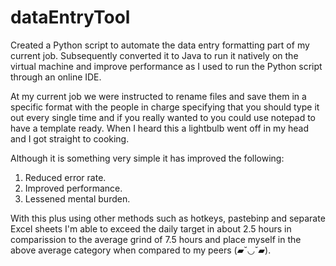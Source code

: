 # dataEntryTool
Created a Python script to automate the data entry formatting part of my current job. Subsequently converted it to Java to run it natively on the virtual machine and improve performance as I used to run the Python script through an online IDE.

At my current job we were instructed to rename files and save them in a specific format with the people in charge specifying that you should type it out every single time and if you really wanted to you could use notepad to have a template ready. When I heard this a lightbulb went off in my head and I got straight to cooking.

Although it is something very simple it has improved the following:
1) Reduced error rate.
2) Improved performance.
3) Lessened mental burden.

With this plus using other methods such as hotkeys, pastebinp and separate Excel sheets I'm able to exceed the daily target in about 2.5 hours in comparission to the average grind of 7.5 hours and place myself in the above average category when compared to my peers (▰˘◡˘▰).
